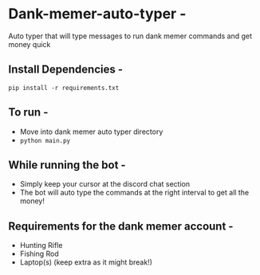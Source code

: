 # Dank-memer-auto-typer -
Auto typer that will type messages to run dank memer commands and get money quick

## Install Dependencies -
`pip install -r requirements.txt`


## To run -
- Move into dank memer auto typer directory
- `python main.py`

## While running the bot -  
- Simply keep your cursor at the discord chat section
- The bot will auto type the commands at the right interval to get all the money!

## Requirements for the dank memer account - 
- Hunting Rifle
- Fishing Rod
- Laptop(s) (keep extra as it might break!)

